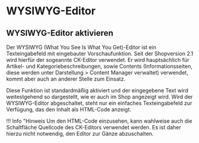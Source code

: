 # WYSIWYG-Editor 

## WYSIWYG-Editor aktivieren 

Der WYSIWYG \(What You See Is What You Get\)-Editor ist ein Texteingabefeld mit eingebauter Vorschaufunktion. Seit der Shopversion 2.1 wird hierfür der sogeannte CK-Editor verwendet. Er wird hauptsächlich für Artikel- und Kategoriebeschreibungen, sowie Contents \(Informationsseiten, diese werden unter Darstellung \> Content Manager verwaltet\) verwendet, kommt aber auch an anderer Stelle zum Einsatz.

Diese Funktion ist standardmäßig aktiviert und der eingegebene Text wird weitestgehend so dargestellt, wie er auch im Shop angezeigt wird. Wird der WYSIWYG-Editor abgeschaltet, steht nur ein einfaches Texteingabefeld zur Verfügung, das den Inhalt als HTML-Code anzeigt.

!!! Info "Hinweis
	 Um den HTML-Code einzusehen, kann wahlweise auch die Schaltfläche Quellcode des CK-Editors verwendet werden. Es ist daher hierzu nicht notwendig, den Editor zur Gänze abzuschalten.



